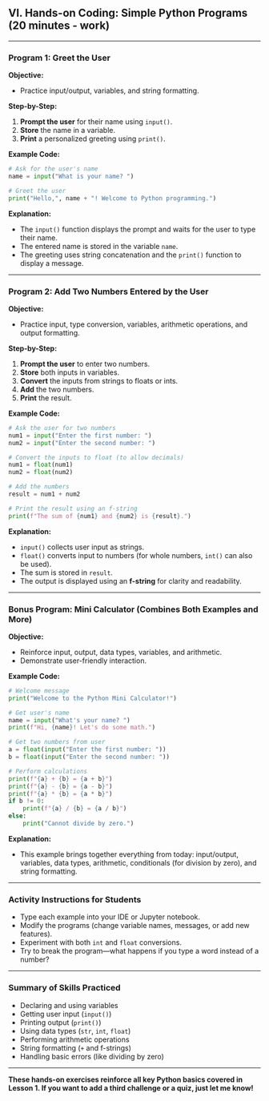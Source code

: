 ## VI. Hands-on Coding: Simple Python Programs (20 minutes - work)

---

### **Program 1: Greet the User**

**Objective:**

* Practice input/output, variables, and string formatting.

**Step-by-Step:**

1. **Prompt the user** for their name using `input()`.
2. **Store** the name in a variable.
3. **Print** a personalized greeting using `print()`.

**Example Code:**

```python
# Ask for the user's name
name = input("What is your name? ")

# Greet the user
print("Hello,", name + "! Welcome to Python programming.")
```

**Explanation:**

* The `input()` function displays the prompt and waits for the user to type their name.
* The entered name is stored in the variable `name`.
* The greeting uses string concatenation and the `print()` function to display a message.

---

### **Program 2: Add Two Numbers Entered by the User**

**Objective:**

* Practice input, type conversion, variables, arithmetic operations, and output formatting.

**Step-by-Step:**

1. **Prompt the user** to enter two numbers.
2. **Store** both inputs in variables.
3. **Convert** the inputs from strings to floats or ints.
4. **Add** the two numbers.
5. **Print** the result.

**Example Code:**

```python
# Ask the user for two numbers
num1 = input("Enter the first number: ")
num2 = input("Enter the second number: ")

# Convert the inputs to float (to allow decimals)
num1 = float(num1)
num2 = float(num2)

# Add the numbers
result = num1 + num2

# Print the result using an f-string
print(f"The sum of {num1} and {num2} is {result}.")
```

**Explanation:**

* `input()` collects user input as strings.
* `float()` converts input to numbers (for whole numbers, `int()` can also be used).
* The sum is stored in `result`.
* The output is displayed using an **f-string** for clarity and readability.

---

### **Bonus Program: Mini Calculator (Combines Both Examples and More)**

**Objective:**

* Reinforce input, output, data types, variables, and arithmetic.
* Demonstrate user-friendly interaction.

**Example Code:**

```python
# Welcome message
print("Welcome to the Python Mini Calculator!")

# Get user's name
name = input("What's your name? ")
print(f"Hi, {name}! Let's do some math.")

# Get two numbers from user
a = float(input("Enter the first number: "))
b = float(input("Enter the second number: "))

# Perform calculations
print(f"{a} + {b} = {a + b}")
print(f"{a} - {b} = {a - b}")
print(f"{a} * {b} = {a * b}")
if b != 0:
    print(f"{a} / {b} = {a / b}")
else:
    print("Cannot divide by zero.")
```

**Explanation:**

* This example brings together everything from today: input/output, variables, data types, arithmetic, conditionals (for division by zero), and string formatting.

---

### **Activity Instructions for Students**

* Type each example into your IDE or Jupyter notebook.
* Modify the programs (change variable names, messages, or add new features).
* Experiment with both `int` and `float` conversions.
* Try to break the program—what happens if you type a word instead of a number?

---

### **Summary of Skills Practiced**

* Declaring and using variables
* Getting user input (`input()`)
* Printing output (`print()`)
* Using data types (`str`, `int`, `float`)
* Performing arithmetic operations
* String formatting (`+` and f-strings)
* Handling basic errors (like dividing by zero)

---

**These hands-on exercises reinforce all key Python basics covered in Lesson 1. If you want to add a third challenge or a quiz, just let me know!**
